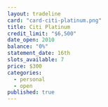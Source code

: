 ```yaml
---
layout: tradeline
card: "card-citi-platinum.png"
title: Citi Platinum
credit_limit: "$6,500"
date_open: 2010
balance: "0%"
statement_date: 16th
slots_available: 7
price: $300
categories: 
  - personal
  - open
published: true
---
```


